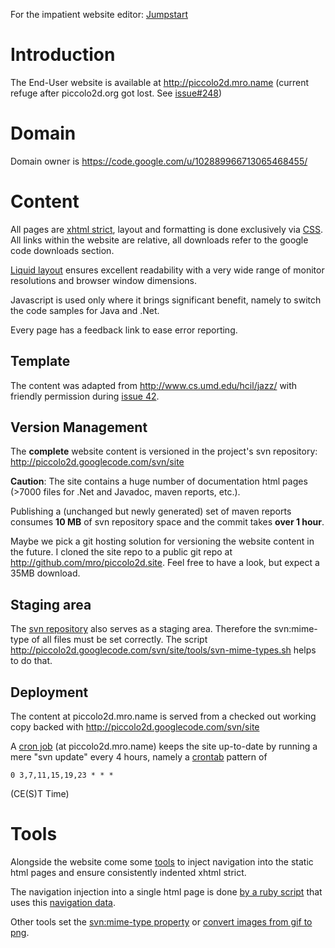 

For the impatient website editor: [Jumpstart](http://piccolo2d.googlecode.com/svn/site/README.txt)

# Introduction #

The End-User website is available at http://piccolo2d.mro.name (current refuge after piccolo2d.org got lost. See [issue#248](https://code.google.com/p/piccolo2d/issues/detail?id=#248))

# Domain #

Domain owner is https://code.google.com/u/102889966713065468455/

# Content #

All pages are [xhtml strict](http://www.w3.org/TR/xhtml1/), layout and formatting is done exclusively via [CSS](http://www.w3.org/TR/CSS21/). All links within the website are relative, all downloads refer to the google code downloads section.

[Liquid layout](http://www.useit.com/alertbox/screen_resolution.html) ensures excellent readability with a very wide range of monitor resolutions and browser window dimensions.

Javascript is used only where it brings significant benefit, namely to switch the code samples for Java and .Net.

Every page has a feedback link to ease error reporting.

## Template ##
The content was adapted from http://www.cs.umd.edu/hcil/jazz/ with friendly permission during [issue 42](https://code.google.com/p/piccolo2d/issues/detail?id=42).

## Version Management ##

The **complete** website content is versioned in the project's svn repository: http://piccolo2d.googlecode.com/svn/site

**Caution**: The site contains a huge number of documentation html pages (>7000 files for .Net and Javadoc, maven reports, etc.).

Publishing a (unchanged but newly generated) set of maven reports consumes **10 MB** of svn repository space and the commit takes **over 1 hour**.

Maybe we pick a git hosting solution for versioning the website content in the future. I cloned the site repo to a public git repo at http://github.com/mro/piccolo2d.site. Feel free to have a look, but expect a 35MB download.

## Staging area ##

The [svn repository](http://piccolo2d.googlecode.com/svn/site) also serves as a staging area. Therefore the svn:mime-type of all files must be set correctly. The script http://piccolo2d.googlecode.com/svn/site/tools/svn-mime-types.sh helps to do that.

## Deployment ##

The content at piccolo2d.mro.name is served from a checked out working copy backed with http://piccolo2d.googlecode.com/svn/site

A [cron job](http://en.wikipedia.org/wiki/Cron) (at piccolo2d.mro.name) keeps the site up-to-date by running a mere "svn update" every 4 hours, namely a [crontab](http://en.wikibooks.org/wiki/Guide_to_UNIX/Explanations/Scheduling_Jobs#Crontab_format) pattern of
```
0 3,7,11,15,19,23 * * *
```
(CE(S)T Time)

# Tools #

Alongside the website come some [tools](http://piccolo2d.googlecode.com/svn/site/tools/README.txt) to inject navigation into the static html pages and ensure consistently indented xhtml strict.

The navigation injection into a single html page is done [by a ruby script](http://piccolo2d.googlecode.com/svn/site/tools/inject_navigation.rb) that uses this [navigation data](http://piccolo2d.googlecode.com/svn/site/tools/navigation.txt).

Other tools set the [svn:mime-type property](http://piccolo2d.googlecode.com/svn/site/tools/svn-mime-types.sh) or [convert images from gif to png](http://piccolo2d.googlecode.com/svn/site/tools/giftopng.sh).